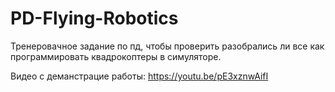 # PD-Flying-Robotics
Тренеровачное задание по пд, чтобы проверить разобрались ли все как программировать квадрокоптеры в симуляторе.


Видео с деманстрацие работы: https://youtu.be/pE3xznwAifI

